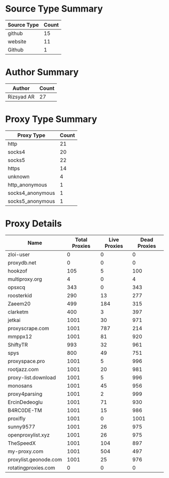 # Source Type Summary

| Source Type | Count |
|-------------|-------|
| github | 15 |
| website | 11 |
| Github | 1 |


# Author Summary

| Author | Count |
|--------|-------|
| Rizsyad AR | 27 |


# Proxy Type Summary

| Proxy Type | Count |
|------------|-------|
| http | 21 |
| socks4 | 20 |
| socks5 | 22 |
| https | 14 |
| unknown | 4 |
| http_anonymous | 1 |
| socks4_anonymous | 1 |
| socks5_anonymous | 1 |


# Proxy Details

| Name | Total Proxies | Live Proxies | Dead Proxies |
|------|---------------|--------------|---------------|
| zloi-user | 0 | 0 | 0 |
| proxydb.net | 0 | 0 | 0 |
| hookzof | 105 | 5 | 100 |
| multiproxy.org | 4 | 0 | 4 |
| opsxcq | 343 | 0 | 343 |
| roosterkid | 290 | 13 | 277 |
| Zaeem20 | 499 | 184 | 315 |
| clarketm | 400 | 3 | 397 |
| jetkai | 1001 | 30 | 971 |
| proxyscrape.com | 1001 | 787 | 214 |
| mmppx12 | 1001 | 81 | 920 |
| ShiftyTR | 993 | 32 | 961 |
| spys | 800 | 49 | 751 |
| proxyspace.pro | 1001 | 5 | 996 |
| rootjazz.com | 1001 | 20 | 981 |
| proxy-list.download | 1001 | 5 | 996 |
| monosans | 1001 | 45 | 956 |
| proxy4parsing | 1001 | 2 | 999 |
| ErcinDedeoglu | 1001 | 71 | 930 |
| B4RC0DE-TM | 1001 | 15 | 986 |
| proxifly | 1001 | 0 | 1001 |
| sunny9577 | 1001 | 26 | 975 |
| openproxylist.xyz | 1001 | 26 | 975 |
| TheSpeedX | 1001 | 104 | 897 |
| my-proxy.com | 1001 | 504 | 497 |
| proxylist.geonode.com | 1001 | 25 | 976 |
| rotatingproxies.com | 0 | 0 | 0 |
